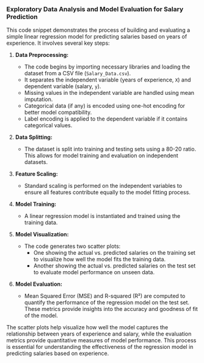 ### Exploratory Data Analysis and Model Evaluation for Salary Prediction

This code snippet demonstrates the process of building and evaluating a simple linear regression model for predicting salaries based on years of experience. It involves several key steps:

1. **Data Preprocessing:**
   - The code begins by importing necessary libraries and loading the dataset from a CSV file (`Salary_Data.csv`).
   - It separates the independent variable (years of experience, `X`) and dependent variable (salary, `y`).
   - Missing values in the independent variable are handled using mean imputation.
   - Categorical data (if any) is encoded using one-hot encoding for better model compatibility.
   - Label encoding is applied to the dependent variable if it contains categorical values.

2. **Data Splitting:**
   - The dataset is split into training and testing sets using a 80-20 ratio. This allows for model training and evaluation on independent datasets.

3. **Feature Scaling:**
   - Standard scaling is performed on the independent variables to ensure all features contribute equally to the model fitting process.

4. **Model Training:**
   - A linear regression model is instantiated and trained using the training data.

5. **Model Visualization:**
   - The code generates two scatter plots:
     - One showing the actual vs. predicted salaries on the training set to visualize how well the model fits the training data.
     - Another showing the actual vs. predicted salaries on the test set to evaluate model performance on unseen data.

6. **Model Evaluation:**
   - Mean Squared Error (MSE) and R-squared (R²) are computed to quantify the performance of the regression model on the test set. These metrics provide insights into the accuracy and goodness of fit of the model.

The scatter plots help visualize how well the model captures the relationship between years of experience and salary, while the evaluation metrics provide quantitative measures of model performance. This process is essential for understanding the effectiveness of the regression model in predicting salaries based on experience.
